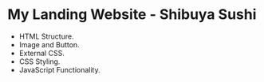 # My Landing Website - Shibuya Sushi

- HTML Structure.
- Image and Button.
- External CSS.
- CSS Styling.
- JavaScript Functionality.